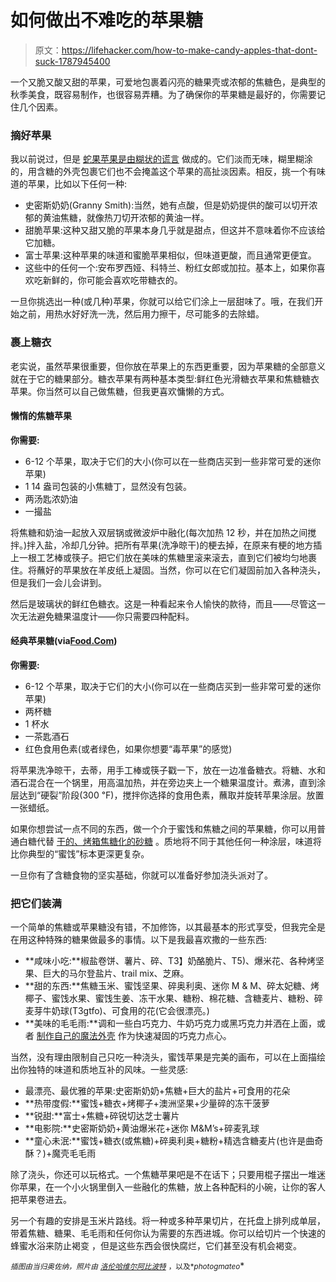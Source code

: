 # 如何做出不难吃的苹果糖

> 原文：<https://lifehacker.com/how-to-make-candy-apples-that-dont-suck-1787945400>

一个又脆又酸又甜的苹果，可爱地包裹着闪亮的糖果壳或浓郁的焦糖色，是典型的秋季美食，既容易制作，也很容易弄糟。为了确保你的苹果糖是最好的，你需要记住几个因素。



### 摘好苹果

我以前说过，但是 [蛇果苹果是由糊状的谎言](https://lifehacker.com/forget-red-delicious-here-are-the-apples-you-should-us-1732697809) 做成的。它们淡而无味，糊里糊涂的，用含糖的外壳包裹它们也不会掩盖这个苹果的高扯淡因素。相反，挑一个有味道的苹果，比如以下任何一种:

*   史密斯奶奶(Granny Smith):当然，她有点酸，但是奶奶提供的酸可以切开浓郁的黄油焦糖，就像热刀切开浓郁的黄油一样。
*   甜脆苹果:这种又甜又脆的苹果本身几乎就是甜点，但这并不意味着你不应该给它加糖。
*   富士苹果:这种苹果的味道和蜜脆苹果相似，但味道更酸，而且通常更便宜。
*   这些中的任何一个:安布罗西娅、科特兰、粉红女郎或加拉。基本上，如果你喜欢吃新鲜的，你可能会喜欢吃带糖衣的。

一旦你挑选出一种(或几种)苹果，你就可以给它们涂上一层甜味了。哦，在我们开始之前，用热水好好洗一洗，然后用力擦干，尽可能多的去除蜡。

### 裹上糖衣

老实说，虽然苹果很重要，但你放在苹果上的东西更重要，因为苹果糖的全部意义就在于它的糖果部分。糖衣苹果有两种基本类型:鲜红色光滑糖衣苹果和焦糖糖衣苹果。你当然可以自己做焦糖，但我更喜欢慵懒的方式。

#### 懒惰的焦糖苹果

**你需要:**

*   6-12 个苹果，取决于它们的大小(你可以在一些商店买到一些非常可爱的迷你苹果)
*   1 14 盎司包装的小焦糖丁，显然没有包装。
*   两汤匙浓奶油
*   一撮盐

将焦糖和奶油一起放入双层锅或微波炉中融化(每次加热 12 秒，并在加热之间搅拌。)拌入盐，冷却几分钟。把所有苹果(洗净晾干)的梗去掉，在原来有梗的地方插上一根工艺棒或筷子。把它们放在美味的焦糖里滚来滚去，直到它们被均匀地裹住。将蘸好的苹果放在羊皮纸上凝固。当然，你可以在它们凝固前加入各种浇头，但是我们一会儿会讲到。

然后是玻璃状的鲜红色糖衣。这是一种看起来令人愉快的款待，而且——尽管这一次无法避免糖果温度计——你只需要四种配料。

#### 经典苹果糖(via[Food.Com](http://www.food.com/recipe/old-fashioned-red-candied-apples-171703))

**你需要:**

*   6-12 个苹果，取决于它们的大小(你可以在一些商店买到一些非常可爱的迷你苹果)
*   两杯糖
*   1 杯水
*   一茶匙酒石
*   红色食用色素(或者绿色，如果你想要“毒苹果”的感觉)

将苹果洗净晾干，去蒂，用手工棒或筷子戳一下，放在一边准备糖衣。将糖、水和酒石混合在一个锅里，用高温加热，并在旁边夹上一个糖果温度计。煮沸，直到涂层达到“硬裂”阶段(300 ℉)，搅拌你选择的食用色素，蘸取并旋转苹果涂层。放置一张蜡纸。

如果你想尝试一点不同的东西，做一个介于蜜饯和焦糖之间的苹果糖，你可以用普通白糖代替 [干的、烤箱焦糖化的砂糖](https://lifehacker.com/get-the-sweet-nuttiness-of-caramel-without-melting-suga-1776916736) 。质地将不同于其他任何一种涂层，味道将比你典型的“蜜饯”标本更深更复杂。

一旦你有了含糖食物的坚实基础，你就可以准备好参加浇头派对了。

### 把它们装满

一个简单的焦糖或苹果糖没有错，不加修饰，以其最基本的形式享受，但我完全是在用这种特殊的糖果做最多的事情。以下是我最喜欢撒的一些东西:

*   **咸味小吃:**椒盐卷饼、薯片、碎、T3】奶酪脆片、T5)、爆米花、各种烤坚果、巨大的马尔登盐片、trail mix、芝麻。
*   **甜的东西:**焦糖玉米、蜜饯坚果、碎奥利奥、迷你 M & M、碎太妃糖、烤椰子、蜜饯水果、蜜饯生姜、冻干水果、糖粉、棉花糖、含糖麦片、糖粉、碎麦芽牛奶球(T3gtfo)、可食用的花(它会很漂亮。)
*   **美味的毛毛雨:**调和一些白巧克力、牛奶巧克力或黑巧克力并洒在上面，或者 [制作自己的魔法外壳](http://lifehacker.com/make-your-own-magic-shell-ice-cream-topping-at-home-and-5913270) 作为快速凝固的巧克力点心。

当然，没有理由限制自己只吃一种浇头，蜜饯苹果是完美的画布，可以在上面描绘出你独特的味道和质地互补的风味。一些灵感:

*   最漂亮、最优雅的苹果:史密斯奶奶+焦糖+巨大的盐片+可食用的花朵
*   **热带度假:**蜜饯+糖衣+烤椰子+澳洲坚果+少量碎的冻干菠萝
*   **锐甜:**富士+焦糖+碎锐切达芝士薯片
*   **电影院:**史密斯奶奶+黄油爆米花+迷你 M&M’s+碎麦乳球
*   **童心未泯:**蜜饯+糖衣(或焦糖)+碎奥利奥+糖粉+精选含糖麦片(也许是曲奇酥？)+魔壳毛毛雨

除了浇头，你还可以玩格式。一个焦糖苹果吧是不在话下；只要用棍子摆出一堆迷你苹果，在一个小火锅里倒入一些融化的焦糖，放上各种配料的小碗，让你的客人把苹果卷进去。

另一个有趣的安排是玉米片路线。将一种或多种苹果切片，在托盘上排列成单层，带着焦糖、糖果、毛毛雨和任何你认为需要的东西进城。你可以给切片一个快速的蜂蜜水浴来防止褐变 ，但是这些东西会很快腐烂，它们甚至没有机会褐变。

<small>*插图由当归奥佐纳，照片由*</small> [<small>*洛伦哈维尔*</small>](https://www.flickr.com/photos/lorenjavier/5879983781/)<small></small>*[<small>*阿比波特*</small>](https://www.flickr.com/photos/vanillaandlaceblog/5219765793/) <small>*，以及*</small><small>*photogmateo*</small>*